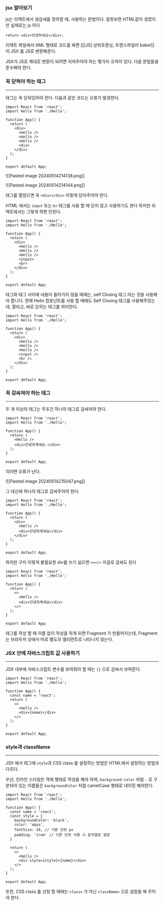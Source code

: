 ### jsx 알아보기

js는 리액트에서 생김새를 정의할 때, 사용하는 문법이다. 얼핏보면 HTML같이 생겼지만 실제로는 js 이다 

```
return <div>안녕하세요</div>;
```

리액트 파일에서 XML 형태로 코드를 짜면 [[[JS] 상위호환성, 트랜스파일러 babel]] 이 JSX 를 JS로 변환해준다.

JSX가 JS로 제대로 변환이 되려면 지켜주어야 하는 몇가지 규칙이 있다. 다음 문법들을 준수해야 한다.

### 꼭 닫혀야 하는 태그

----

태그는 꼭 닫혀있어야 한다.
다음과 같은 코드는 오류가 발생한다.

```
import React from 'react';
import Hello from './Hello';

function App() {
  return (
    <div>
      <Hello />
      <Hello />
      <Hello />
      <div>
    </div>
  );
}

export default App;
```

![[Pasted image 20240514214138.png]]

![[Pasted image 20240514214144.png]]

태그를 열었으면 꼭 `<div></div>` 이렇게 닫아주어야 한다.

HTML 에서는 `input` 또는 `br` 태그를 사용 할 때 닫지 않고 사용하기도 한다 하지만 리액트에서는 그렇게 하면 안된다.

```
import React from 'react';
import Hello from './Hello';

function App() {
  return (
    <div>
      <Hello />
      <Hello />
      <Hello />
      <input>
      <br>
    </div>
  );
}

export default App;
```

태그와 태그 사이에 내용이 들어가지 않을 때에는, self Closing 태그 라는 것을 사용해야 합니다. 현재 Hello 컴포넌트를 사용 할 때에도 Self Closing 태그를 사용해주었는데, 열리고, 바로 닫히는 태그를 의미한다.

```
import React from 'react';
import Hello from './Hello';

function App() {
  return (
    <div>
      <Hello />
      <Hello />
      <Hello />
      <input />
      <br />
    </div>
  );
}

export default App;
```

### 꼭 감싸져야 하는 태그

----
두 개 이상의 태그는 무조건 하나의 태그로 감싸져야 한다.

```
import React from 'react';
import Hello from './Hello';

function App() {
  return (
    <Hello />
    <div>안녕히계세요.</div>
  );
}

export default App;
```

이러면 오류가 난다.

![[Pasted image 20240514215047.png]]

그 대신에 하나의 태그로 감싸주어야 한다.

```
import React from 'react';
import Hello from './Hello';

function App() {
  return (
    <div>
      <Hello />
      <div>안녕히계세요</div>
    </div>
  );
}

export default App;
```

하지만 구지 이렇게 불필요한 div를 쓰기 싫으면 `<></>` 이걸로 감싸도 된다

```
import React from 'react';
import Hello from './Hello';

function App() {
  return (
    <>
      <Hello />
      <div>안녕히계세요</div>
    </>
  );
}

export default App;
```

태그를 작성 할 때 이름 없이 작성을 하게 되면 Fragment 가 만들어지는데, Fragment 는 브라우저 상에서 따로 별도의 엘리먼트로 나타나지 않는다.

### JSX 안에 자바스크립트 값 사용하기 
----
JSX 내부에 자바스크립트 변수를 보여줘야 할 때는 `{}` 으로 감싸서 보여준다.

```
import React from 'react';
import Hello from './Hello';

function App() {
  const name = 'react';
  return (
    <>
      <Hello />
      <div>{name}</div>
    </>
  );
}

export default App;
```

### style과 className
----
JSX 에서 태그에 `style`과 CSS class 를 설정하는 방법은 HTML에서 설정하는 방법과 다르다.

우선, 인라인 스타일은 객체 형태로 작성을 해야 하며, `background-color` 처럼 `-` 로 구분되어 있는 이름들은 `backgroundColor` 처럼 camelCase 형태로 네이밍 해야한다.

```
import React from 'react';
import Hello from './Hello';

function App() {
  const name = 'react';
  const style = {
    backgroundColor: 'black',
    color: 'aqua',
    fontSize: 24, // 기본 단위 px
    padding: '1rem' // 다른 단위 사용 시 문자열로 설정
  }

  return (
    <>
      <Hello />
      <div style={style}>{name}</div>
    </>
  );
}

export default App;
```

또한, CSS class 를 선정 할 때에는 `class=` 가 아닌 `className=` 으로 설정을 해 주어야 한다.